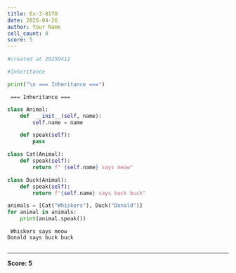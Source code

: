 ```yaml
---
title: Ex-3-8178
date: 2025-04-26
author: Your Name
cell_count: 8
score: 5
---
```


```python
#created at 20250412
```


```python
#Inheritance
```


```python
print("\n === Inheritance ===")
```

    
     === Inheritance ===



```python
class Animal:
    def  __init__(self, name):
        self.name = name

    def speak(self):
        pass
```


```python
class Cat(Animal):
    def speak(self):
        return f" {self.name} says meow"
```


```python
class Duck(Animal):
    def speak(self):
        return f"{self.name} says buck buck"
```


```python
animals = [Cat("Whiskers"), Duck("Donald")]
for animal in animals:
    print(animal.speak())
```

     Whiskers says meow
    Donald says buck buck



```python

```


---
**Score: 5**
